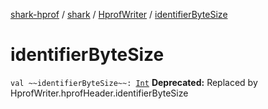[shark-hprof](../../index.md) / [shark](../index.md) / [HprofWriter](index.md) / [identifierByteSize](./identifier-byte-size.md)

# identifierByteSize

`val ~~identifierByteSize~~: `[`Int`](https://kotlinlang.org/api/latest/jvm/stdlib/kotlin/-int/index.html)
**Deprecated:** Replaced by HprofWriter.hprofHeader.identifierByteSize

